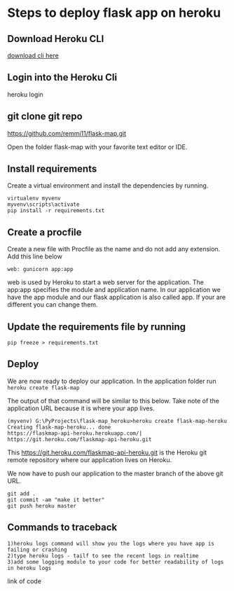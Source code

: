 # Steps to deploy flask app on heroku
## Download Heroku CLI  
[download cli here](https://devcenter.heroku.com/articles/heroku-cli )

## Login into the Heroku Cli 
heroku login

## git clone git repo
https://github.com/remmi11/flask-map.git

Open the folder flask-map  with your favorite text editor or IDE.

## Install requirements
Create a virtual environment and install the dependencies by running.
```
virtualenv myvenv
myvenv\scripts\activate
pip install -r requirements.txt
```

## Create a procfile
Create a new file with Procfile as the name and do not add any extension. Add this line below

```web: gunicorn app:app```

web is used by Heroku to start a web server for the application. The app:app specifies the module and application name. In our application we have the app module and our flask application is also called app. If your are different you can change them.

## Update the requirements file by running
```pip freeze > requirements.txt```

## Deploy
We are now ready to deploy our application. In the application folder run
```heroku create flask-map```

The output of that command will be similar to this below. Take note of the application URL because it is where your app lives.
```
(myvenv) G:\PyProjects\flask-map_heroku>heroku create flask-map-heroku
Creating flask-map-heroku... done
https://flaskmap-api-heroku.herokuapp.com/| https://git.heroku.com/flaskmap-api-heroku.git
```

This https://git.heroku.com/flaskmap-api-heroku.git is the Heroku git remote repository where our application lives on Heroku. 

We now have to push our application to the master branch of the above git URL. 

```
git add .
git commit -am "make it better"
git push heroku master
```


## Commands to traceback
```
1)heroku logs command will show you the logs where you have app is failing or crashing
2)type heroku logs - tailf to see the recent logs in realtime
3)add some logging module to your code for better readability of logs in heroku logs
```

link of code
